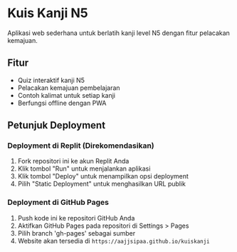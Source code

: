 
# Kuis Kanji N5

Aplikasi web sederhana untuk berlatih kanji level N5 dengan fitur pelacakan kemajuan.

## Fitur
- Quiz interaktif kanji N5
- Pelacakan kemajuan pembelajaran
- Contoh kalimat untuk setiap kanji
- Berfungsi offline dengan PWA

## Petunjuk Deployment

### Deployment di Replit (Direkomendasikan)
1. Fork repositori ini ke akun Replit Anda
2. Klik tombol "Run" untuk menjalankan aplikasi
3. Klik tombol "Deploy" untuk menampilkan opsi deployment
4. Pilih "Static Deployment" untuk menghasilkan URL publik

### Deployment di GitHub Pages
1. Push kode ini ke repositori GitHub Anda
2. Aktifkan GitHub Pages pada repositori di Settings > Pages
3. Pilih branch 'gh-pages' sebagai sumber
4. Website akan tersedia di `https://aajjsipaa.github.io/kuiskanji`
